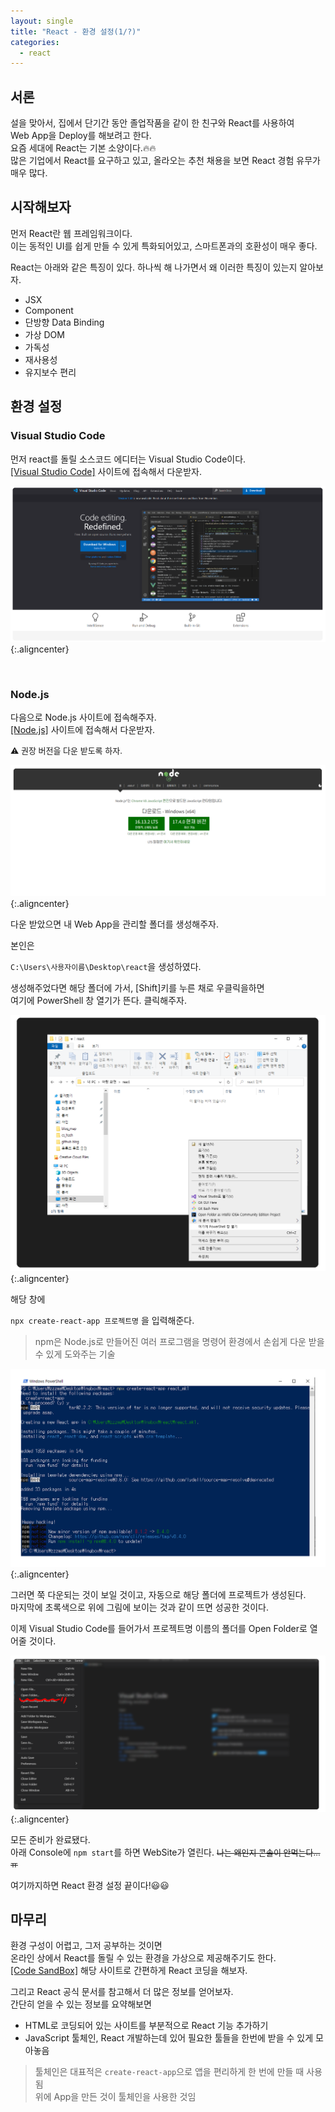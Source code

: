 ```yaml
---
layout: single
title: "React - 환경 설정(1/?)"
categories:
  - react
---
```


<style>
img.aligncenter{display:block;margin:0 auto}
  </style>

## 서론

설을 맞아서, 집에서 단기간 동안 졸업작품을 같이 한 친구와 React를 사용하여<br>
Web App을 Deploy를 해보려고 한다.<br>
요즘 세대에 React는 기본 소양이다.🔥🔥<br>
많은 기업에서 React를 요구하고 있고, 올라오는 추천 채용을 보면 React 경험 유무가 매우 많다.<br>


## 시작해보자

먼저 React란 웹 프레임워크이다. <br>
이는 동적인 UI를 쉽게 만들 수 있게 특화되어있고, 스마트폰과의 호환성이 매우 좋다.<br>

React는 아래와 같은 특징이 있다. 하나씩 해 나가면서 왜 이러한 특징이 있는지 알아보자.<br>

* JSX
* Component
* 단방향 Data Binding
* 가상 DOM
* 가독성
* 재사용성
* 유지보수 편리


## 환경 설정

### Visual Studio Code

먼저 react를 돌릴 소스코드 에디터는 Visual Studio Code이다.<br>
[[Visual Studio Code]](https://code.visualstudio.com/) 사이트에 접속해서 다운받자.

![](/assets/images/posting/react_220130/picture1.png){:.aligncenter}

<br>

### Node.js

다음으로 Node.js 사이트에 접속해주자.<br>
[[Node.js]](https://nodejs.org/ko/) 사이트에 접속해서 다운받자.<br>

<font size=2>⚠️ 권장 버전을 다운 받도록 하자.</font>

![](/assets/images/posting/react_220130/picture2.png){:.aligncenter}


다운 받았으면 내 Web App을 관리할 폴더를 생성해주자.<br>

본인은

`C:\Users\사용자이름\Desktop\react`을 생성하였다.

생성해주었다면 해당 폴더에 가서, [Shift]키를 누른 채로 우클릭을하면<br>
여기에 PowerShell 창 열기가 뜬다. 클릭해주자.

![](/assets/images/posting/react_220130/picture3.png){:.aligncenter}

해당 창에 

`npx create-react-app 프로젝트명` 을 입력해준다.<br>

> npm은 Node.js로 만들어진 여러 프로그램을 명령어 환경에서 손쉽게 다운 받을 수 있게 도와주는 기술

![](/assets/images/posting/react_220130/picture4.png){:.aligncenter}

그러면 쭉 다운되는 것이 보일 것이고, 자동으로 해당 폴더에 프로젝트가 생성된다.<br>
마지막에 초록색으로 위에 그림에 보이는 것과 같이 뜨면 성공한 것이다.<br>

이제 Visual Studio Code를 들어가서 프로젝트명 이름의 폴더를 Open Folder로 열어줄 것이다.<br>

![](/assets/images/posting/react_220130/picture5.png){:.aligncenter}

모든 준비가 완료됐다.<br>
아래 Console에 `npm start`를 하면 WebSite가 열린다. <del><font size=2> 나는 왜인지 콘솔이 안먹는다... ㅠ</font></del><br>

여기까지하면 React 환경 설정 끝이다!😃😃<br>


## 마무리

환경 구성이 어렵고, 그저 공부하는 것이면<br>
온라인 상에서 React를 돌릴 수 있는 환경을 가상으로 제공해주기도 한다.<br>
[[Code SandBox]](https://codesandbox.io/s/new) 해당 사이트로 간편하게 React 코딩을 해보자.

그리고 React 공식 문서를 참고해서 더 많은 정보를 얻어보자.<br>
간단히 얻을 수 있는 정보를 요약해보면

* HTML로 코딩되어 있는 사이트를 부분적으로 React 기능 추가하기
* JavaScript 툴체인, React 개발하는데 있어 필요한 툴들을 한번에 받을 수 있게 모아놓음

> 툴체인은 대표적은 `create-react-app`으로 앱을 편리하게 한 번에 만들 때 사용됨<br>
> 위에 App을 만든 것이 툴체인을 사용한 것임
